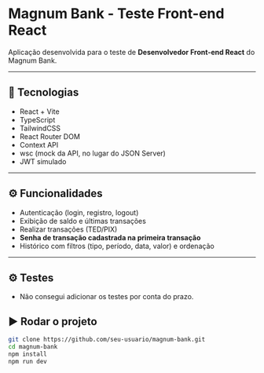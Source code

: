 # Magnum Bank - Teste Front-end React

Aplicação desenvolvida para o teste de **Desenvolvedor Front-end React** do Magnum Bank.

---

## 🚀 Tecnologias

- React + Vite
- TypeScript
- TailwindCSS
- React Router DOM
- Context API
- wsc (mock da API, no lugar do JSON Server)
- JWT simulado

---

## ⚙️ Funcionalidades

- Autenticação (login, registro, logout)
- Exibição de saldo e últimas transações
- Realizar transações (TED/PIX)
- **Senha de transação cadastrada na primeira transação**
- Histórico com filtros (tipo, período, data, valor) e ordenação

---

## ⚙️ Testes

- Não consegui adicionar os testes por conta do prazo.

## ▶️ Rodar o projeto

```bash
git clone https://github.com/seu-usuario/magnum-bank.git
cd magnum-bank
npm install
npm run dev
```
